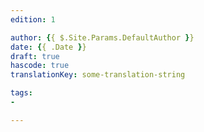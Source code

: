 ```yaml
---
edition: 1

author: {{ $.Site.Params.DefaultAuthor }}
date: {{ .Date }}
draft: true
hascode: true
translationKey: some-translation-string

tags:
- 

---
```


